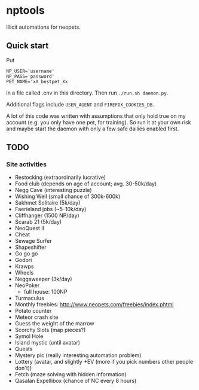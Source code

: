# nptools

Illicit automations for neopets.

## Quick start

Put

```
NP_USER='username'
NP_PASS='password'
PET_NAME='xX_bestpet_Xx
```

in a file called .env in this directory. Then run `./run.sh daemon.py`.

Additional flags include `USER_AGENT` and `FIREFOX_COOKIES_DB`.

A lot of this code was written with assumptions that only hold true on my
account (e.g. you only have one pet, for training). So run it at your own risk
and maybe start the daemon with only a few safe dailies enabled first.

## TODO

### Site activities

- Restocking (extraordinarily lucrative)
- Food club (depends on age of account; avg. 30-50k/day)
- Negg Cave (interesting puzzle)
- Wishing Well (small chance of 300k-600k)
- Sakhmet Solitaire (5k/day)
- Faerieland jobs (~5-10k/day)
- Cliffhanger (1500 NP/day)
- Scarab 21 (5k/day)
- NeoQuest II
- Cheat
- Sewage Surfer
- Shapeshifter
- Go go go
- Godori
- Krawps
- Wheels
- Neggsweeper (3k/day)
- NeoPoker
  - full house: 100NP
- Turmaculus
- Monthly freebies: http://www.neopets.com/freebies/index.phtml
- Potato counter
- Meteor crash site
- Guess the weight of the marrow
- Scorchy Slots (map pieces?)
- Symol Hole
- Island mystic (until avatar)
- Quests
- Mystery pic (really interesting automation problem)
- Lottery (avatar, and slightly +EV (more if you pick numbers other people don't))
- Fetch (maze solving with hidden information)
- Qasalan Expellibox (chance of NC every 8 hours)
